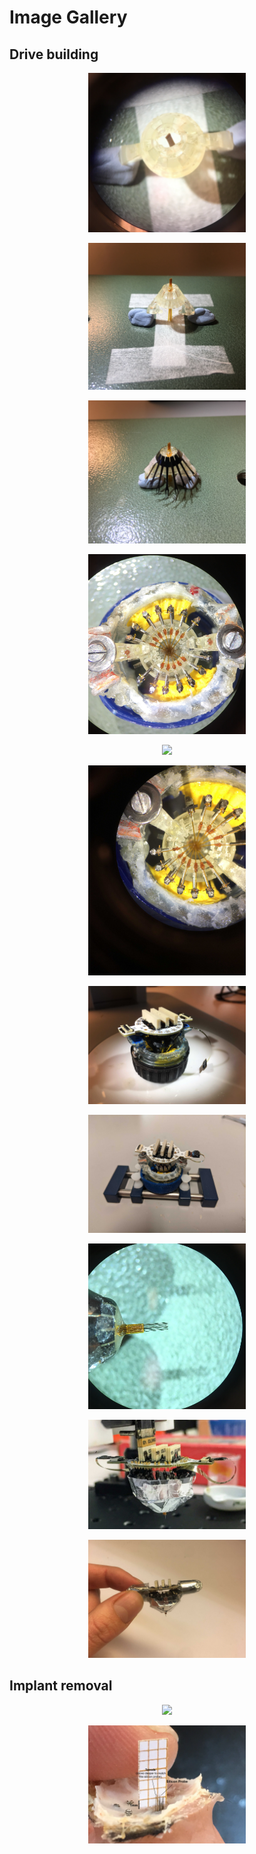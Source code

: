 # Image Gallery

## Drive building


<p align="center">
<img src="/images/body_tube_zoom.jpg" width="50%">
</p>


<p align="center">
<img src="/images/body_tube.jpg" width="50%">
</p>


<p align="center">
<img src="/images/body_tube_spring.jpg" width="50%">
</p>


<p align="center">
<img src="/images/tubing_crown.jpg" width="50%">
</p>


<p align="center">
<img src="/images/protection_probe.JPG" width="50%">
</p>


<p align="center">
<img src="/images/tubing_crown_probe.jpg" width="50%">
</p>


<p align="center">
<img src="/images/EIB_drive.JPG" width="50%">
</p>


<p align="center">
<img src="/images/Drive_wiring.jpg" width="50%">
</p>


<p align="center">
<img src="/images/tetrode_cut.jpg" width="50%">
</p>


<p align="center">
<img src="/images/drive_shield_body.JPG" width="50%">
</p>


<p align="center">
<img src="/images/drive_shield_wing.JPG"width="50%">
</p>


## Implant removal 


<p align="center">
<img src="/images/explant_zoom.png" width="50%">
</p>


<p align="center">
<img src="/images/explant_zoom2.png" width="50%">
</p>




